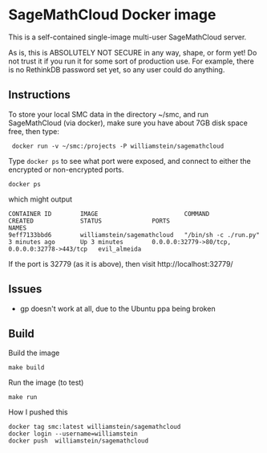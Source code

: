 # SageMathCloud Docker image

This is a self-contained single-image multi-user SageMathCloud server.

As is, this is ABSOLUTELY NOT SECURE in any way, shape, or form yet!  Do not trust it if you run it for some sort of production use.  For example, there is no RethinkDB password set yet, so any user could do anything.

## Instructions

To store your local SMC data in the directory ~/smc, and run SageMathCloud (via docker), make sure you have about 7GB disk space free, then type:

     docker run -v ~/smc:/projects -P williamstein/sagemathcloud

Type `docker ps` to see what port were exposed, and connect to either the encrypted or non-encrypted ports.

    docker ps

which might output

    CONTAINER ID        IMAGE                        COMMAND                 CREATED             STATUS              PORTS                                           NAMES
    9eff7133bbd6        williamstein/sagemathcloud   "/bin/sh -c ./run.py"   3 minutes ago       Up 3 minutes        0.0.0.0:32779->80/tcp, 0.0.0.0:32778->443/tcp   evil_almeida

If the port is 32779 (as it is above), then visit http://localhost:32779/


## Issues

  - gp doesn't work at all, due to the Ubuntu ppa being broken


## Build

Build the image

    make build

Run the image (to test)

    make run

How I pushed this

    docker tag smc:latest williamstein/sagemathcloud
    docker login --username=williamstein
    docker push  williamstein/sagemathcloud
